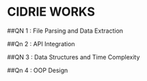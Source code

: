 # CIDRIE WORKS 

##QN 1 : File Parsing and Data Extraction

##Qn 2 : API Integration

##QN 3 : Data Structures and Time Complexity

##Qn 4 : OOP Design 

